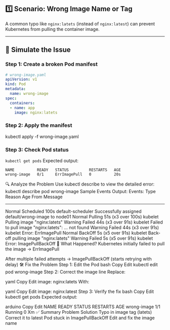 ## 1️⃣ Scenario: Wrong Image Name or Tag

A common typo like `nginx:latets` (instead of `nginx:latest`) can prevent Kubernetes from pulling the container image.

---

## 🔧 Simulate the Issue

### Step 1: Create a broken Pod manifest

```yaml
# wrong-image.yaml
apiVersion: v1
kind: Pod
metadata:
  name: wrong-image
spec:
  containers:
  - name: app
    image: nginx:latets
```
### Step 2: Apply the manifest
kubectl apply -f wrong-image.yaml
### Step 3: Check Pod status
`kubectl get pods`
Expected output:
```
NAME          READY   STATUS         RESTARTS   AGE
wrong-image   0/1     ErrImagePull   0          20s
```
🔍 Analyze the Problem
Use kubectl describe to view the detailed error:
kubectl describe pod wrong-image
Sample Events Output:
Events:
  Type     Reason     Age                 From               Message
  ----     ------     ----                ----               -------
  Normal   Scheduled  100s                default-scheduler  Successfully assigned default/wrong-image to node01
  Normal   Pulling    51s (x3 over 100s)  kubelet            Pulling image "nginx:latets"
  Warning  Failed     44s (x3 over 91s)   kubelet            Failed to pull image "nginx:latets": ... not found
  Warning  Failed     44s (x3 over 91s)   kubelet            Error: ErrImagePull
  Normal   BackOff    5s (x5 over 91s)    kubelet            Back-off pulling image "nginx:latets"
  Warning  Failed     5s (x5 over 91s)    kubelet            Error: ImagePullBackOff
🧠 What Happened?
Kubernetes initially failed to pull the image → ErrImagePull

After multiple failed attempts → ImagePullBackOff (starts retrying with delay)
🛠️ Fix the Problem
Step 1: Edit the Pod
bash
Copy
Edit
kubectl edit pod wrong-image
Step 2: Correct the image line
Replace:

yaml
Copy
Edit
image: nginx:latets
With:

yaml
Copy
Edit
image: nginx:latest
Step 3: Verify the fix
bash
Copy
Edit
kubectl get pods
Expected output:

arduino
Copy
Edit
NAME          READY   STATUS    RESTARTS   AGE
wrong-image   1/1     Running   0          Xm
✅ Summary
Problem	Solution
Typo in image tag (latets)	Correct it to latest
Pod stuck in ImagePullBackOff	Edit and fix the image name

